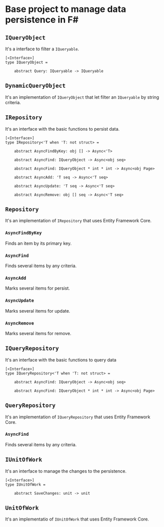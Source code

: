 # Base project to manage data persistence in F#

## `IQueryObject`

It's a interface to filter a `IQueryable`.

```f#
[<Interface>]
type IQueryObject =

    abstract Query: IQueryable -> IQueryable
```

## `DynamicQueryObject`

It's an implementation of `IQueryObject` that let filter an `IQueryable` by string criteria.

## `IRepository`

It's an interface with the basic functions to persist data.

```f#
[<Interface>]
type IRepository<'T when 'T: not struct> =

    abstract AsyncFindByKey: obj [] -> Async<'T>

    abstract AsyncFind: IQueryObject -> Async<obj seq>
    
    abstract AsyncFind: IQueryObject * int * int -> Async<obj Page>

    abstract AsyncAdd: 'T seq -> Async<'T seq>

    abstract AsyncUpdate: 'T seq -> Async<'T seq>

    abstract AsyncRemove: obj [] seq -> Async<'T seq>
```

## `Repository`

It's an implementation of `IRepository` that uses Entity Framework Core.

### `AsyncFindByKey`

Finds an item by its primary key.

### `AsyncFind`

Finds several items by any criteria.

### `AsyncAdd`

Marks several items for persist.

### `AsyncUpdate`

Marks several items for update.

### `AsyncRemove`

Marks several items for remove.

## `IQueryRepository`

It's an interface with the basic functions to query data

```f#
[<Interface>]
type IQueryRepository<'T when 'T: not struct> =

    abstract AsyncFind: IQueryObject -> Async<obj seq>
    
    abstract AsyncFind: IQueryObject * int * int -> Async<obj Page>
```

## `QueryRepository`

It's an implementation of `IQueryRepository` that uses Entity Framework Core.

### `AsyncFind`

Finds several items by any criteria.

## `IUnitOfWork`

It's an interface to manage the changes to the persistence.

```f#
[<Interface>]
type IUnitOfWork =

    abstract SaveChanges: unit -> unit
```

## `UnitOfWork`

It's an implementatio of `IUnitOfWork` that uses Entity Framework Core.